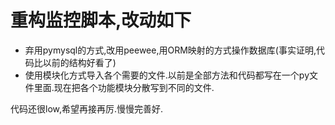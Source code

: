 # 重构监控脚本,改动如下

- 弃用pymysql的方式,改用peewee,用ORM映射的方式操作数据库(事实证明,代码比以前的结构好看了)
- 使用模块化方式导入各个需要的文件.以前是全部方法和代码都写在一个py文件里面.现在把各个功能模块分散写到不同的文件.

代码还很low,希望再接再厉.慢慢完善好.
